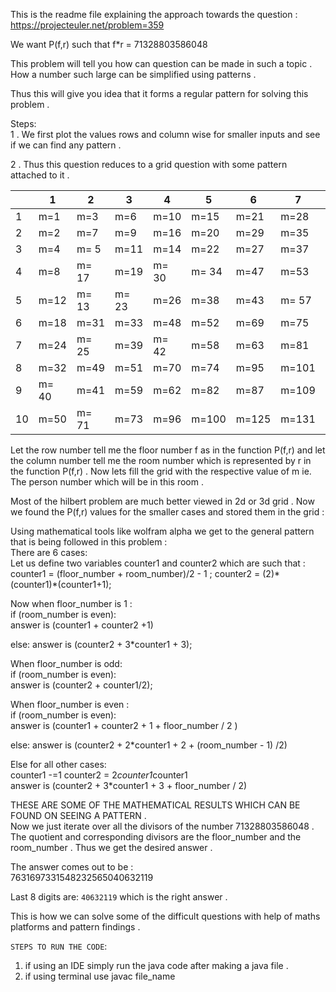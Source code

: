 This is the readme file explaining the approach towards the question : https://projecteuler.net/problem=359

We want P(f,r) such that f*r = 71328803586048


This problem will tell you how can question can be made in such a topic . How a number such large can be simplified using patterns .    

Thus this will give you idea that it forms a regular pattern for solving this problem .   

Steps:    
1 .  We first plot the values rows and column wise for smaller inputs and see if we can find any pattern  .

2 . Thus this question reduces to a grid question with some pattern attached to it .    

|    | 1   | 2    | 3    | 4    | 5    | 6   | 7    | 8    | 9    | 10    |
|----|-----|------|------|------|------|-----|------|------|------|-------|
| 1  | m=1 | m=3  | m=6  | m=10 | m=15 | m=21 | m=28 | m=36 | m=45 | m=55  |
| 2  | m=2 | m=7  | m=9  | m=16 | m=20 | m=29 | m=35 | m=46 | m=54 | m=67  |
| 3  | m=4 | m= 5 | m=11 | m=14 | m=22 | m=27 | m=37 | m=44   | m=56 | m=65  |
| 4  | m=8  | m= 17  |   m=19   |   m= 30  | m= 34    | m=47 | m=53 | m= 68    | m=76     | m= 93 |
| 5  | m=12  | m= 13  |   m=  23  |   m=26   |  m=38    | m=43 | m= 57 |   m= 64  | m=80     | m=89  |
| 6  | m=18  | m=31   |   m=33   |   m=48   |   m=52   | m=69 | m=75 |   m=94   |  m=102    | m=123 |
| 7  | m=24  | m= 25  |    m=39  |   m= 42  |   m=58   | m=63 | m=81 |  m= 88   |   m=108   | m=117 |
| 8  | m=32   |  m=49   |    m=51  |   m=70   |   m=74   | m=95 | m=101 |  m=124    |   m=132   | m=157 |
| 9  | m= 40  |  m=41   |    m=59  |   m=62   |   m=82   | m=87  | m=109 |  m= 116   |   m=140   | m=149    |
| 10 | m=50   |  m= 71  |    m=73  |   m=96   |   m=100   | m=125  | m=131   |  m=158    |   m=166   | m=195    |


Let the row number tell me the floor number f as in the function P(f,r) and let the column number tell me the room number which is represented by r in the function P(f,r) . Now lets fill the grid with the respective value of m ie. The person number which will be in this room . 


Most of the hilbert problem are much better viewed in 2d or 3d grid .
Now we found the P(f,r) values for the smaller cases and stored them in the grid  :

Using mathematical tools like wolfram alpha we get to the general pattern that is being followed in this problem :    
There are 6 cases:    
Let us define two variables counter1 and counter2 which are such that :    
counter1 = (floor_number + room_number)/2 - 1 ;
counter2 = (2)* (counter1)*(counter1+1);

Now when floor_number is 1 :    
if (room_number is even):  
answer is (counter1 + counter2 +1)

else:
answer is (counter2 + 3*counter1 + 3);    


When floor_number is odd:    
if (room_number is even):    
answer is (counter2 + counter1/2);  


When floor_number is even :    
if (room_number is even):    
answer is (counter1 + counter2 + 1 + floor_number / 2 )

else:
answer is (counter2 + 2*counter1 + 2 + (room_number - 1) /2)

Else for all other cases:    
counter1 -=1 
counter2 = 2*counter1*counter1     
answer is (counter2 + 3*counter1 + 3 + floor_number / 2)



THESE ARE SOME OF THE MATHEMATICAL RESULTS WHICH CAN BE FOUND ON SEEING A PATTERN .    
Now we just iterate over all the divisors of the number 71328803586048  . The quotient and corresponding divisors are the floor_number and the room_number . Thus we get the desired answer .  

The answer comes out to be :    
7631697331548232565040632119 


Last 8 digits are:
```40632119``` which is the right answer . 

This is how we can solve some of the difficult questions with help of maths platforms and pattern findings .    


```STEPS TO RUN THE CODE```:
1) if using an IDE simply run the java code after making a java file .
2) if using terminal use javac  file_name
